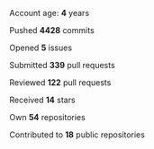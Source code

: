 Account age: **4** years

Pushed **4428** commits

Opened **5** issues

Submitted **339** pull requests

Reviewed **122** pull requests

Received **14** stars

Own **54** repositories

Contributed to **18** public repositories


